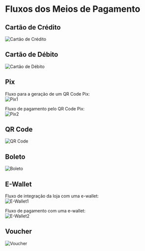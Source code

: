 # Fluxos dos Meios de Pagamento

## Cartão de Crédito

![Cartão de Crédito](https://braspag.github.io/images/cartao-de-credito.png)

## Cartão de Débito

![Cartão de Débito](https://braspag.github.io/images/cartao-de-debito.png)

## Pix

Fluxo para a geração de um QR Code Pix:<br/>
![Pix1](https://braspag.github.io/images/pix1.png)

Fluxo de pagamento pelo QR Code Pix:<br/>
![Pix2](https://braspag.github.io/images/pix2.png)

## QR Code

![QR Code](https://braspag.github.io/images/qr-code.png)

## Boleto

![Boleto](https://braspag.github.io/images/boleto.png)

## E-Wallet

Fluxo de integração da loja com uma e-wallet:<br/>
![E-Wallet1](https://braspag.github.io/images/e-wallet1.png)

Fluxo de pagamento com uma e-wallet:<br/>
![E-Wallet2](https://braspag.github.io/images/e-wallet2.png)

## Voucher

![Voucher](https://braspag.github.io/images/voucher.png)
